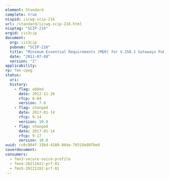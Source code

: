 ```yaml
---
element: Standard
complete: true
nispid: iicwg-scip-216
url: /standard/iicwg-scip-216.html
nisptag: "SCIP-216"
orgid: cis3cip
document:
  org: cis3cip
  pubnum: "SCIP-216"
  title: "Minimum Essential Requirements (MER) for V.150.1 Gateways Publication rev.2.2"
  date: "2011-07-08"
  version: "2"
applicability:
rp: fmn-cpwg
status:
  uri: 
  history: 
    - flag: added
      date: 2012-11-26
      rfcp: 6-84
      version: 7.0
    - flag: changed
      date: 2017-01-14
      rfcp: 9-14
      version: 10.0
    - flag: changed
      date: 2017-01-14
      rfcp: 9-17
      version: 10.0
uuid: cc0c904f-33bd-4100-864e-70319a98fbe0
coverdocument:
consumers:
  - fmn3-secure-voice-profile
  - fmn4-20211022-prf-81
  - fmn5-20221202-prf-81
---
```


